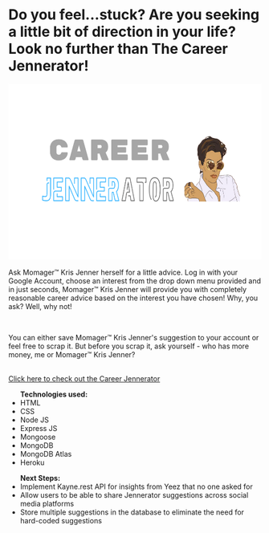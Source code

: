 <h1>Do you feel...stuck? Are you seeking a little bit of direction in your life? Look no further than The Career Jennerator!</h1>

<img src="/public/images/indexpage.png" width="600" height="350">
<p>Ask Momager™️ Kris Jenner herself for a little advice. Log in with your Google Account, choose an interest from the drop down menu provided and in just seconds, Momager™️ Kris Jenner will provide you with completely reasonable career advice based on the interest you have chosen! Why, you ask? Well, why not!</p>
<br>
<p>You can either save Momager™️ Kris Jenner's suggestion to your account or feel free to scrap it. But before you scrap it, ask yourself - who has more money, me or Momager™️ Kris Jenner?</p>
<br>
<a href="https://career-jennerator.herokuapp.com/">Click here to check out the Career Jennerator</a>
<br>
<ul><strong>Technologies used:</strong>
<br>
<li>HTML</li>
<li>CSS</li>
<li>Node JS</li>
<li>Express JS</li>
<li>Mongoose</li>
<li>MongoDB</li>
<li>MongoDB Atlas</li>
<li>Heroku</li>
</ul>

<ul><strong>Next Steps:</strong>
<br>
<li>Implement Kayne.rest API for insights from Yeez that no one asked for</li>
<li>Allow users to be able to share Jennerator suggestions across social media platforms</li>
<li>Store multiple suggestions in the database to eliminate the need for hard-coded suggestions</li>
<ul>